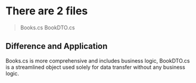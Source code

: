 # There are 2 files
> Books.cs
> BookDTO.cs

## Difference and Application

Books.cs is more comprehensive and includes business logic, BookDTO.cs is a streamlined object used solely for data transfer without any business logic.

